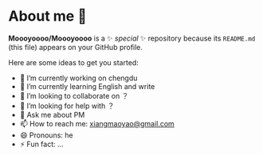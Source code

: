 # About me 👋

**Moooyoooo/Moooyoooo** is a ✨ _special_ ✨ repository because its `README.md` (this file) appears on your GitHub profile.

Here are some ideas to get you started:

- 🔭 I’m currently working on chengdu
- 🌱 I’m currently learning English and write
- 👯 I’m looking to collaborate on ？
- 🤔 I’m looking for help with ？
- 💬 Ask me about PM
- 📫 How to reach me: xiangmaoyao@gmail.com
- 😄 Pronouns: he
- ⚡ Fun fact: ...
